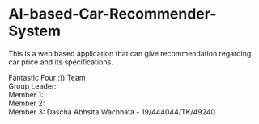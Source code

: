 # AI-based-Car-Recommender-System
This is a web based application that can give recommendation regarding car price and its specifications.<br/>

Fantastic Four :)) Team <br/>
Group Leader: <br/>
Member 1: <br/>
Member 2: <br/>
Member 3: Dascha Abhsita Wachnata - 19/444044/TK/49240<br/>

